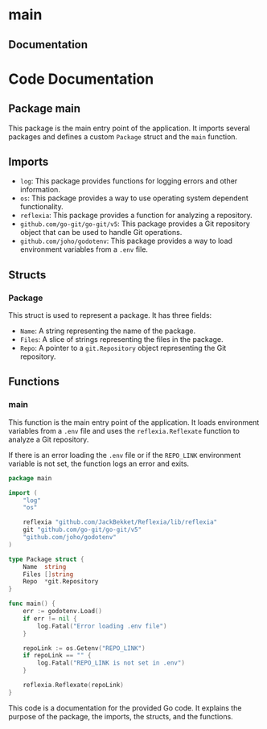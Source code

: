 # main

## Documentation

# Code Documentation

## Package main

This package is the main entry point of the application. It imports several packages and defines a custom `Package` struct and the `main` function.

## Imports

- `log`: This package provides functions for logging errors and other information.
- `os`: This package provides a way to use operating system dependent functionality.
- `reflexia`: This package provides a function for analyzing a repository.
- `github.com/go-git/go-git/v5`: This package provides a Git repository object that can be used to handle Git operations.
- `github.com/joho/godotenv`: This package provides a way to load environment variables from a `.env` file.

## Structs

### Package

This struct is used to represent a package. It has three fields:

- `Name`: A string representing the name of the package.
- `Files`: A slice of strings representing the files in the package.
- `Repo`: A pointer to a `git.Repository` object representing the Git repository.

## Functions

### main

This function is the main entry point of the application. It loads environment variables from a `.env` file and uses the `reflexia.Reflexate` function to analyze a Git repository.

If there is an error loading the `.env` file or if the `REPO_LINK` environment variable is not set, the function logs an error and exits.

```go
package main

import (
	"log"
	"os"

	reflexia "github.com/JackBekket/Reflexia/lib/reflexia"
	git "github.com/go-git/go-git/v5"
	"github.com/joho/godotenv"
)

type Package struct {
	Name  string
	Files []string
	Repo  *git.Repository
}

func main() {
	err := godotenv.Load()
	if err != nil {
		log.Fatal("Error loading .env file")
	}

	repoLink := os.Getenv("REPO_LINK")
	if repoLink == "" {
		log.Fatal("REPO_LINK is not set in .env")
	}

	reflexia.Reflexate(repoLink)
}
```

This code is a documentation for the provided Go code. It explains the purpose of the package, the imports, the structs, and the functions.



